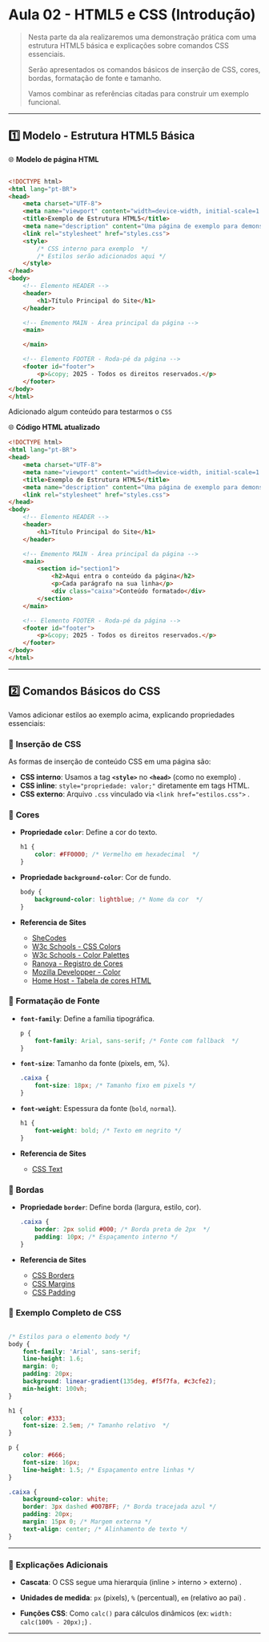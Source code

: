 # Aula 02 - HTML5 e CSS (Introdução)
> 
> Nesta parte da ala realizaremos uma demonstração prática com uma estrutura HTML5 básica e explicações sobre comandos CSS essenciais. 
>
> Serão apresentados os comandos básicos de inserção de CSS, cores, bordas, formatação de fonte e tamanho. 
>
> Vamos combinar as referências citadas para construir um exemplo funcional.

---

## :one: **Modelo - Estrutura HTML5 Básica**  

:globe_with_meridians: **Modelo de página HTML**
```html

<!DOCTYPE html>
<html lang="pt-BR">
<head>
    <meta charset="UTF-8">
    <meta name="viewport" content="width=device-width, initial-scale=1.0">
    <title>Exemplo de Estrutura HTML5</title>
    <meta name="description" content="Uma página de exemplo para demonstrar a estrutura básica do HTML5.">
    <link rel="stylesheet" href="styles.css">
    <style> 
        /* CSS interno para exemplo  */
        /* Estilos serão adicionados aqui */
    </style>
</head>
<body>
    <!-- Elemento HEADER --> 
    <header>
        <h1>Título Principal do Site</h1>
    </header>

    <!-- Ememento MAIN - Área principal da página -->
    <main>

    </main>

    <!-- Elemento FOOTER - Roda-pé da página --> 
    <footer id="footer">
        <p>&copy; 2025 - Todos os direitos reservados.</p>
    </footer>
</body>
</html>

```

Adicionado algum conteúdo para testarmos o `CSS`

:globe_with_meridians: **Código HTML atualizado**
```html
<!DOCTYPE html>
<html lang="pt-BR">
<head>
    <meta charset="UTF-8">
    <meta name="viewport" content="width=device-width, initial-scale=1.0">
    <title>Exemplo de Estrutura HTML5</title>
    <meta name="description" content="Uma página de exemplo para demonstrar a estrutura básica do HTML5.">
    <link rel="stylesheet" href="styles.css">
</head>
<body>
    <!-- Elemento HEADER --> 
    <header>
        <h1>Título Principal do Site</h1>
    </header>

    <!-- Ememento MAIN - Área principal da página -->
    <main>
        <section id="section1">
            <h2>Aqui entra o conteúdo da página</h2>
            <p>Cada parágrafo na sua linha</p>
            <div class="caixa">Conteúdo formatado</div>
        </section>
    </main>

    <!-- Elemento FOOTER - Roda-pé da página --> 
    <footer id="footer">
        <p>&copy; 2025 - Todos os direitos reservados.</p>
    </footer>
</body>
</html>
```
---

## :two: **Comandos Básicos do CSS**  

Vamos adicionar estilos ao exemplo acima, explicando propriedades essenciais:

### :bookmark:  **Inserção de CSS**  

As formas de inserção de conteúdo CSS em uma página são:

- **CSS interno**: Usamos a tag **`<style>`** no **`<head>`** (como no exemplo) .  
- **CSS inline**: `style="propriedade: valor;"` diretamente em tags HTML.  
- **CSS externo**: Arquivo `.css` vinculado via `<link href="estilos.css">` .

### :bookmark: **Cores**  


- **Propriedade `color`**: Define a cor do texto.  
  ```css
  h1 {
      color: #FF0000; /* Vermelho em hexadecimal  */
  }
  ```

  
- **Propriedade `background-color`**: Cor de fundo.  
  ```css
  body {
      background-color: lightblue; /* Nome da cor  */
  }
  ```

- **Referencia de Sites**

    - [SheCodes](https://www.shecodes.io/palettes)
    - [W3c Schools - CSS Colors](https://www.w3schools.com/cssref/css_colors.php)
    - [W3c Schools - Color Palettes](https://www.w3schools.com/colors/colors_palettes.asp)
    - [Ranoya - Registro de Cores](https://www.ranoya.com/books/public/css/corescss.php)
    - [Mozilla Developper - Color](https://developer.mozilla.org/pt-BR/docs/Web/CSS/color_value)
    - [Home Host - Tabela de cores HTML](https://www.homehost.com.br/blog/tutoriais/tabela-de-cores-html/)


### :bookmark: **Formatação de Fonte**  

- **`font-family`**: Define a família tipográfica.  
  ```css
  p {
      font-family: Arial, sans-serif; /* Fonte com fallback  */
  }
  ```
  
  
- **`font-size`**: Tamanho da fonte (pixels, em, %).  
  ```css
  .caixa {
      font-size: 18px; /* Tamanho fixo em pixels */
  }
  ```
  
  
- **`font-weight`**: Espessura da fonte (`bold`, `normal`).  
  ```css
  h1 {
      font-weight: bold; /* Texto em negrito */
  }
  ```
 
 - **Referencia de Sites**

    - [CSS Text](https://www.w3schools.com/css/css_text.asp) 


### :bookmark: **Bordas**  

- **Propriedade `border`**: Define borda (largura, estilo, cor).  
  ```css
  .caixa {
      border: 2px solid #000; /* Borda preta de 2px  */
      padding: 10px; /* Espaçamento interno */
  }
  ```
  
  
 - **Referencia de Sites**

    - [CSS Borders](https://www.w3schools.com/css/css_border.asp) 
    - [CSS Margins](https://www.w3schools.com/css/css_margin.asp)
    - [CSS Padding](https://www.w3schools.com/css/css_padding.asp)

### :bookmark: **Exemplo Completo de CSS**  

```css

/* Estilos para o elemento body */
body {
    font-family: 'Arial', sans-serif; 
    line-height: 1.6; 
    margin: 0;
    padding: 20px;
    background: linear-gradient(135deg, #f5f7fa, #c3cfe2); 
    min-height: 100vh;
}

h1 {
    color: #333;
    font-size: 2.5em; /* Tamanho relativo  */
}

p {
    color: #666;
    font-size: 16px;
    line-height: 1.5; /* Espaçamento entre linhas */
}

.caixa {
    background-color: white;
    border: 3px dashed #007BFF; /* Borda tracejada azul */
    padding: 20px;
    margin: 15px 0; /* Margem externa */
    text-align: center; /* Alinhamento de texto */
}
```

---

### :bookmark: **Explicações Adicionais**  

- **Cascata**: O CSS segue uma hierarquia (inline > interno > externo) .  

- **Unidades de medida**: `px` (pixels), `%` (percentual), `em` (relativo ao pai) .  

- **Funções CSS**: Como `calc()` para cálculos dinâmicos (ex: `width: calc(100% - 20px);`) .  

---
